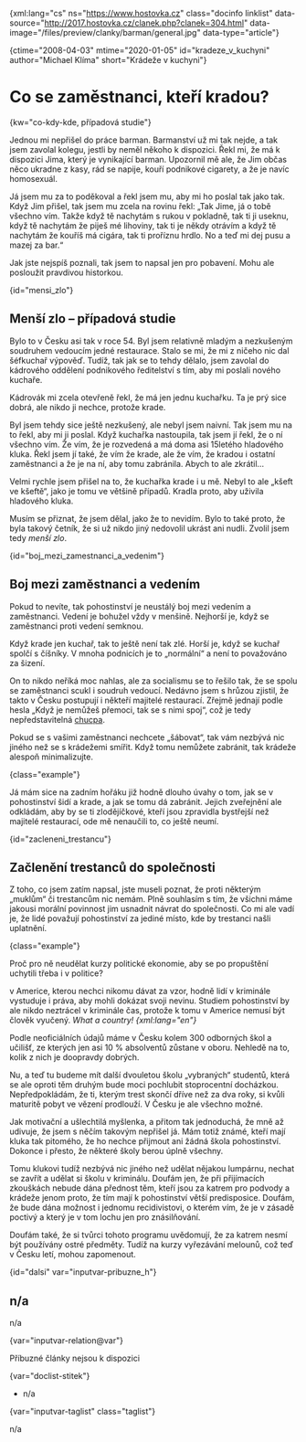 
{xml:lang="cs" ns="https://www.hostovka.cz" class="docinfo linklist" data-source="http://2017.hostovka.cz/clanek.php?clanek=304.html" data-image="/files/preview/clanky/barman/general.jpg" data-type="article"}

{ctime="2008-04-03" mtime="2020-01-05" id="kradeze\_v\_kuchyni" author="Michael Klíma" short="Krádeže v kuchyni"}

# Co se zaměstnanci, kteří kradou? 

{kw="co-kdy-kde, případová studie"}

Jednou mi nepřišel do práce barman. Barmanství už mi tak nejde, a tak jsem zavolal kolegu, jestli by neměl někoho k dispozici. Řekl mi, že má k dispozici Jima, který je vynikající barman. Upozornil mě ale, že Jim občas něco ukradne z kasy, rád se napije, kouří podnikové cigarety, a že je navíc homosexuál. 

Já jsem mu za to poděkoval a řekl jsem mu, aby mi ho poslal tak jako tak. Když Jim přišel, tak jsem mu zcela na rovinu řekl: „Tak Jime, já o tobě všechno vím. Takže když tě nachytám s rukou v pokladně, tak ti ji useknu, když tě nachytám že piješ mé lihoviny, tak ti je někdy otrávím a když tě nachytám že kouříš má cigára, tak ti proříznu hrdlo. No a teď mi dej pusu a mazej za bar.“ 

Jak jste nejspíš poznali, tak jsem to napsal jen pro pobavení. Mohu ale posloužit pravdivou historkou. 

{id="mensi_zlo"}

## Menší zlo – případová studie 

Bylo to v Česku asi tak v roce 54. Byl jsem relativně mladým a nezkušeným soudruhem vedoucím jedné restaurace. Stalo se mi, že mi z ničeho nic dal šéfkuchař výpověď. Tudíž, tak jak se to tehdy dělalo, jsem zavolal do kádrového oddělení podnikového ředitelství s tím, aby mi poslali nového kuchaře. 

Kádrovák mi zcela otevřeně řekl, že má jen jednu kuchařku. Ta je prý sice dobrá, ale nikdo ji nechce, protože krade. 

Byl jsem tehdy sice ještě nezkušený, ale nebyl jsem naivní. Tak jsem mu na to řekl, aby mi ji poslal. Když kuchařka nastoupila, tak jsem jí řekl, že o ní všechno vím. Že vím, že je rozvedená a má doma asi 15letého hladového kluka. Řekl jsem jí také, že vím že krade, ale že vím, že kradou i ostatní zaměstnanci a že je na ní, aby tomu zabránila. Abych to ale zkrátil… 

Velmi rychle jsem přišel na to, že kuchařka krade i u mě. Nebyl to ale „kšeft ve kšeftě“, jako je tomu ve většině případů. Kradla proto, aby uživila hladového kluka. 

Musím se přiznat, že jsem dělal, jako že to nevidím. Bylo to také proto, že byla takový četník, že si už nikdo jiný nedovolil ukrást ani nudli. Zvolil jsem tedy _menší zlo_. 

{id="boj\_mezi\_zamestnanci\_a\_vedenim"}

## Boj mezi zaměstnanci a vedením 

Pokud to nevíte, tak pohostinství je neustálý boj mezi vedením a zaměstnanci. Vedení je bohužel vždy v menšině. Nejhorší je, když se zaměstnanci proti vedení semknou. 

Když krade jen kuchař, tak to ještě není tak zlé. Horší je, když se kuchař spolčí s číšníky. V mnoha podnicích je to „normální“ a není to považováno za šizení. 

On to nikdo neříká moc nahlas, ale za socialismu se to řešilo tak, že se spolu se zaměstnanci scukl i soudruh vedoucí. Nedávno jsem s hrůzou zjistil, že takto v Česku postupují i někteří majitelé restaurací. Zřejmě jednají podle hesla „Když je nemůžeš přemoci, tak se s nimi spoj“, což je tedy nepředstavitelná [chucpa][1]. 

Pokud se s vašimi zaměstnanci nechcete „šábovat“, tak vám nezbývá nic jiného než se s krádežemi smířit. Když tomu nemůžete zabránit, tak krádeže alespoň minimalizujte. 

{class="example"}

Já mám sice na zadním hořáku již hodně dlouho úvahy o tom, jak se v pohostinství šidí a krade, a jak se tomu dá zabránit. Jejich zveřejnění ale odkládám, aby by se ti zlodějíčkové, kteří jsou zpravidla bystřejší než majitelé restaurací, ode mě nenaučili to, co ještě neumí. 

{id="zacleneni_trestancu"}

## Začlenění trestanců do společnosti 

Z toho, co jsem zatím napsal, jste museli poznat, že proti některým „muklům“ či trestancům nic nemám. Plně souhlasím s tím, že všichni máme jakousi morální povinnost jim usnadnit návrat do společnosti. Co mi ale vadí je, že lidé považují pohostinství za jediné místo, kde by trestanci našli uplatnění. 

{class="example"}

Proč pro ně neudělat kurzy politické ekonomie, aby se po propuštění uchytili třeba i v politice? 

v Americe, kterou nechci nikomu dávat za vzor, hodně lidí v kriminále vystuduje i práva, aby mohli dokázat svoji nevinu. Studiem pohostinství by ale nikdo neztrácel v kriminále čas, protože k tomu v Americe nemusí být člověk vyučený. _What a country! {xml:lang="en"}_ 

Podle neoficiálních údajů máme v Česku kolem 300 odborných škol a učilišť, ze kterých jen asi 10 % absolventů zůstane v oboru. Nehledě na to, kolik z nich je doopravdy dobrých. 

Nu, a teď tu budeme mít další dvouletou školu „vybraných“ studentů, která se ale oproti těm druhým bude moci pochlubit stoprocentní docházkou. Nepředpokládám, že ti, kterým trest skončí dříve než za dva roky, si kvůli maturitě pobyt ve vězení prodlouží. V Česku je ale všechno možné. 

Jak motivační a ušlechtilá myšlenka, a přitom tak jednoduchá, že mně až udivuje, že jsem s něčím takovým nepřišel já. Mám totiž známé, kteří mají kluka tak pitomého, že ho nechce přijmout ani žádná škola pohostinství. Dokonce i přesto, že některé školy berou úplně všechny. 

Tomu klukovi tudíž nezbývá nic jiného než udělat nějakou lumpárnu, nechat se zavřít a udělat si školu v kriminálu. Doufám jen, že při přijímacích zkouškách nebude dána přednost těm, kteří jsou za katrem pro podvody a krádeže jenom proto, že tím mají k pohostinství větší predisposice. Doufám, že bude dána možnost i jednomu recidivistovi, o kterém vím, že je v zásadě poctivý a který je v tom lochu jen pro znásilňování. 

Doufám také, že si tvůrci tohoto programu uvědomují, že za katrem nesmí být používány ostré předměty. Tudíž na kurzy vyřezávání melounů, což teď v Česku letí, mohou zapomenout. 

{id="dalsi" var="inputvar-pribuzne_h"}

## n/a 

n/a 

{var="inputvar-relation@var"}

Příbuzné články nejsou k dispozici 

{var="doclist-stitek"}

  * n/a 

{var="inputvar-taglist" class="taglist"}

n/a

 [1]: chucpa

